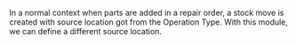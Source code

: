 In a normal context when parts are added in a repair order, a stock move is created with source
location got from the Operation Type.
With this module, we can define a different source location.
